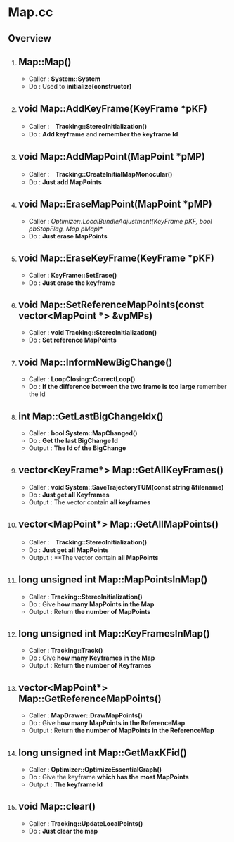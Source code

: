 # Map.cc 

## Overview

1. ## Map::Map()
    * Caller : **System::System**
    * Do : Used to **initialize(constructor)** 

2. ## void Map::AddKeyFrame(KeyFrame *pKF)
    * Caller :　**Tracking::StereoInitialization()**
    * Do : **Add keyframe** and **remember the keyframe Id** 

3. ## void Map::AddMapPoint(MapPoint *pMP)
    * Caller :　**Tracking::CreateInitialMapMonocular()**
    * Do : **Just add MapPoints**

4. ## void Map::EraseMapPoint(MapPoint *pMP)
    * Caller : **Optimizer::LocalBundleAdjustment(KeyFrame *pKF, bool* pbStopFlag, Map* pMap)**
    * Do : **Just erase MapPoints**

5. ## void Map::EraseKeyFrame(KeyFrame *pKF)
    * Caller : **KeyFrame::SetErase()**
    * Do : **Just erase the keyframe** 

6. ## void Map::SetReferenceMapPoints(const vector<MapPoint *> &vpMPs)
    * Caller : **void Tracking::StereoInitialization()**
    * Do : **Set reference MapPoints**

7. ## void Map::InformNewBigChange()
    * Caller : **LoopClosing::CorrectLoop()**
    * Do : **If the difference between the two frame is too large** remember the Id

8. ## int Map::GetLastBigChangeIdx()
    * Caller : **bool System::MapChanged()**
    * Do : **Get the last BigChange Id**
    * Output : **The Id of the BigChange**

9. ## vector<KeyFrame*> Map::GetAllKeyFrames()
    * Caller : **void System::SaveTrajectoryTUM(const string &filename)**
    * Do : **Just get all Keyframes**
    * Output : The vector contain **all keyframes**

10. ## vector<MapPoint*> Map::GetAllMapPoints()
    * Caller :　**Tracking::StereoInitialization()**
    * Do : **Just get all MapPoints**
    * Output : **The vector contain **all MapPoints**

11. ## long unsigned int Map::MapPointsInMap()
    * Caller : **Tracking::StereoInitialization()**
    * Do : Give **how many MapPoints in the Map**
    * Output : Return **the number of MapPoints**

12. ## long unsigned int Map::KeyFramesInMap()
    * Caller : **Tracking::Track()**
    * Do : Give **how many Keyframes in the Map**
    * Output : Return **the number of Keyframes**

13. ## vector<MapPoint*> Map::GetReferenceMapPoints()
    * Caller : **MapDrawer::DrawMapPoints()**
    * Do : Give **how many MapPoints in the ReferenceMap**
    * Output :  Return **the number of MapPoints in the  ReferenceMap**

14. ## long unsigned int Map::GetMaxKFid()
    * Caller : **Optimizer::OptimizeEssentialGraph()**
    * Do : Give the keyframe **which has the most MapPoints**
    * Output : **The keyframe Id**

15. ## void Map::clear()
    * Caller : **Tracking::UpdateLocalPoints()**
    * Do : **Just clear the map**